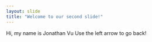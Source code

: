 ```yaml
---
layout: slide
title: "Welcome to our second slide!"
---
```

Hi, my name is Jonathan Vu
Use the left arrow to go back!
